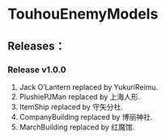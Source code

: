 # TouhouEnemyModels
## Releases：
### Release v1.0.0
1. Jack O’Lantern replaced by YukuriReimu.
2. PlushiePJMan replaced by 上海人形.
3. ItemShip replaced by 守矢分社.
4. CompanyBuilding replaced by 博丽神社.
5. MarchBuilding replaced by 红魔馆.
